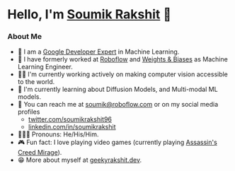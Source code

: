 # Hello, I'm [Soumik Rakshit](https://geekyrakshit.dev/) 👋

### About Me

- 📣 I am a [Google Developer Expert](https://developers.google.com/community/experts/directory/profile/profile-soumik-rakshit) in Machine Learning.
- 💼 I have formerly worked at [Roboflow](https://roboflow.com/) and [Weights & Biases](https://wandb.ai/site) as Machine Learning Engineer.
- 👷‍♂️ I'm currently working actively on making computer vision accessible to the world.
- 🌱 I'm currently learning about Diffusion Models, and Multi-modal ML models.
- 📲 You can reach me at soumik@roboflow.com or on my social media profiles
  - [twitter.com/soumikrakshit96](https://twitter.com/soumikrakshit96)
  - [linkedin.com/in/soumikrakshit](https://linkedin.com/in/soumikrakshit)
- 🧔🏽‍♂️ Pronouns: He/His/Him.
- 🎮 Fun fact: I love playing video games (currently playing [Assassin's Creed Mirage](https://www.playstation.com/en-in/games/assassins-creed-mirage/)).
- 😁 More about myself at [geekyrakshit.dev](https://geekyrakshit.dev).
